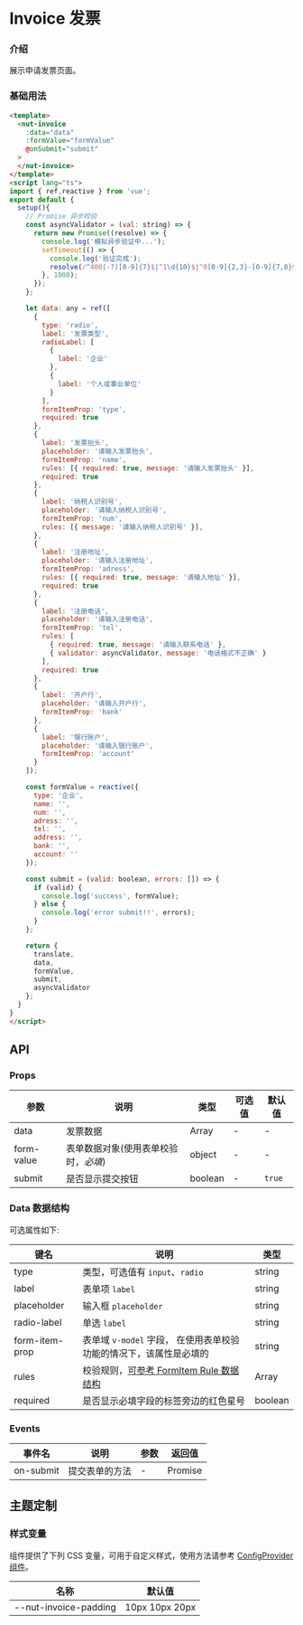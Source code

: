 # Invoice 发票

### 介绍

展示申请发票页面。

### 基础用法

```html
<template>
  <nut-invoice
    :data="data"
    :formValue="formValue"
    @onSubmit="submit"
  >
  </nut-invoice>
</template>
<script lang="ts">
import { ref,reactive } from 'vue';
export default {
  setup(){
    // Promise 异步校验
    const asyncValidator = (val: string) => {
      return new Promise((resolve) => {
        console.log('模拟异步验证中...');
        setTimeout(() => {
          console.log('验证完成');
          resolve(/^400(-?)[0-9]{7}$|^1\d{10}$|^0[0-9]{2,3}-[0-9]{7,8}$/.test(val));
        }, 1000);
      });
    };

    let data: any = ref([
      {
        type: 'radio',
        label: '发票类型',
        radioLabel: [
          {
            label: '企业'
          },
          {
            label: '个人或事业单位'
          }
        ],
        formItemProp: 'type',
        required: true
      },
      {
        label: '发票抬头',
        placeholder: '请输入发票抬头',
        formItemProp: 'name',
        rules: [{ required: true, message: '请输入发票抬头' }],
        required: true
      },
      {
        label: '纳税人识别号',
        placeholder: '请输入纳税人识别号',
        formItemProp: 'num',
        rules: [{ message: '请输入纳税人识别号' }],
      },
      {
        label: '注册地址',
        placeholder: '请输入注册地址',
        formItemProp: 'adress',
        rules: [{ required: true, message: '请输入地址' }],
        required: true
      },
      {
        label: '注册电话',
        placeholder: '请输入注册电话',
        formItemProp: 'tel',
        rules: [
          { required: true, message: '请输入联系电话' },
          { validator: asyncValidator, message: '电话格式不正确' }
        ],
        required: true
      },
      {
        label: '开户行',
        placeholder: '请输入开户行',
        formItemProp: 'bank'
      },
      {
        label: '银行账户',
        placeholder: '请输入银行账户',
        formItemProp: 'account'
      }
    ]);

    const formValue = reactive({
      type: '企业',
      name: '',
      num: '',
      adress: '',
      tel: '',
      address: '',
      bank: '',
      account: ''
    });

    const submit = (valid: boolean, errors: []) => {
      if (valid) {
        console.log('success', formValue);
      } else {
        console.log('error submit!!', errors);
      }
    };

    return {
      translate,
      data,
      formValue,
      submit,
      asyncValidator
    };
  }
}
</script>
```

## API

### Props

| 参数       | 说明                                | 类型    | 可选值 | 默认值 |
|------------|-----------------------------------|---------|--------|--------|
| data       | 发票数据                            | Array   | -      | -      |
| form-value | 表单数据对象(使用表单校验时，_必填_) | object  | -      | -      |
| submit     | 是否显示提交按钮                    | boolean | -      | `true` |

### Data 数据结构

可选属性如下:

| 键名           | 说明                                                              | 类型    |
|----------------|-----------------------------------------------------------------|---------|
| type           | 类型，可选值有 `input`、`radio`                                     | string  |
| label          | 表单项 `label`                                                    | string  |
| placeholder    | 输入框 `placeholder`                                              | string  |
| radio-label    | 单选 `label`                                                      | string  |
| form-item-prop | 表单域 `v-model` 字段， 在使用表单校验功能的情况下，该属性是必填的  | string  |
| rules          | 校验规则，[可参考 FormItem Rule 数据结构](/components/dentry/form) | Array   |
| required       | 是否显示必填字段的标签旁边的红色星号                              | boolean |

### Events

| 事件名    | 说明           | 参数 | 返回值  |
|-----------|--------------|------|---------|
| on-submit | 提交表单的方法 | -    | Promise |

## 主题定制

### 样式变量

组件提供了下列 CSS 变量，可用于自定义样式，使用方法请参考 [ConfigProvider 组件](/components/basic/configprovider)。

| 名称                  | 默认值         |
|-----------------------|----------------|
| --nut-invoice-padding | 10px 10px 20px |
